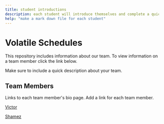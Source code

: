 ```yaml
---
title: student introductions
description: each student will introduce themselves and complete a quick bio
help: "make a mark down file for each student"
---
```


# Volatile Schedules

This repository includes information about our team. To view information on a team member click the link below.

Make sure to include a quick description about your team.

## Team Members

Links to each team member's bio page. Add a link for each team member.

[Victor](Victor.md)

[Shamez](Shamez.md)
